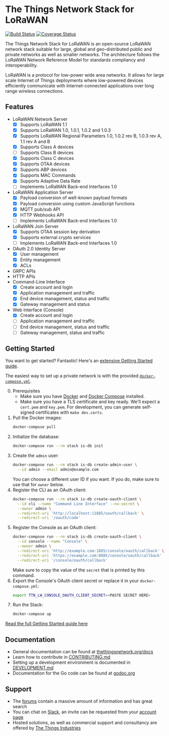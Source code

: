 # The Things Network Stack for LoRaWAN

[![Build Status](https://travis-ci.com/TheThingsNetwork/lorawan-stack.svg?branch=master)](https://travis-ci.com/TheThingsNetwork/lorawan-stack) [![Coverage Status](https://coveralls.io/repos/github/TheThingsNetwork/lorawan-stack/badge.svg?branch=master)](https://coveralls.io/github/TheThingsNetwork/lorawan-stack?branch=master)

The Things Network Stack for LoRaWAN is an open-source LoRaWAN network stack suitable for large, global and geo-distributed public and private networks as well as smaller networks. The architecture follows the LoRaWAN Network Reference Model for standards compliancy and interoperability.

LoRaWAN is a protocol for low-power wide area networks. It allows for large scale Internet of Things deployments where low-powered devices efficiently communicate with Internet-connected applications over long range wireless connections.

## Features

- LoRaWAN Network Server
  - [x] Supports LoRaWAN 1.1
  - [x] Supports LoRaWAN 1.0, 1.0.1, 1.0.2 and 1.0.3
  - [x] Supports LoRaWAN Regional Parameters 1.0, 1.0.2 rev B, 1.0.3 rev A, 1.1 rev A and B
  - [x] Supports Class A devices
  - [ ] Supports Class B devices
  - [x] Supports Class C devices
  - [x] Supports OTAA devices
  - [x] Supports ABP devices
  - [x] Supports MAC Commands
  - [x] Supports Adaptive Data Rate
  - [ ] Implements LoRaWAN Back-end Interfaces 1.0
- LoRaWAN Application Server
  - [x] Payload conversion of well-known payload formats
  - [x] Payload conversion using custom JavaScript functions
  - [x] MQTT pub/sub API
  - [x] HTTP Webhooks API
  - [ ] Implements LoRaWAN Back-end Interfaces 1.0
- LoRaWAN Join Server
  - [x] Supports OTAA session key derivation
  - [x] Supports external crypto services
  - [ ] Implements LoRaWAN Back-end Interfaces 1.0
- OAuth 2.0 Identity Server
  - [x] User management
  - [x] Entity management
  - [x] ACLs
- GRPC APIs
- HTTP APIs
- Command-Line Interface
  - [x] Create account and login
  - [x] Application management and traffic
  - [x] End device management, status and traffic
  - [x] Gateway management and status
- Web Interface (Console)
  - [x] Create account and login
  - [ ] Application management and traffic
  - [ ] End device management, status and traffic
  - [ ] Gateway management, status and traffic

## Getting Started

You want to get started? Fantastic! Here's an [extensive Getting Started guide](./doc/gettingstarted.md).

The easiest way to set up a private network is with the provided [`docker-compose.yml`](docker-compose.yml).

0. Prerequisites
    - Make sure you have [Docker](https://docs.docker.com/install/#supported-platforms) and [Docker Compose](https://docs.docker.com/compose/install/) installed.
    - Make sure you have a TLS certificate and key ready. We'll expect a `cert.pem` and `key.pem`. For development, you can generate self-signed certificates with `make dev.certs`.
1. Pull the Docker images:
    ```sh
    docker-compose pull
    ```
2. Initialize the database:
    ```sh
    docker-compose run --rm stack is-db init
    ```
3. Create the `admin` user:
    ```sh
    docker-compose run --rm stack is-db create-admin-user \
      --id admin --email admin@example.com
    ```
    You can choose a different user ID if you want. If you do, make sure to use
    that for `owner` below.
4. Register the CLI as an OAuth client:
    ```sh
    docker-compose run --rm stack is-db create-oauth-client \
      --id cli --name "Command Line Interface" --no-secret \
      --owner admin \
      --redirect-uri 'http://localhost:11885/oauth/callback' \
      --redirect-uri '/oauth/code'
    ```
5. Register the Console as an OAuth client:
    ```sh
    docker-compose run --rm stack is-db create-oauth-client \
      --id console --name "Console" \
      --owner admin \
      --redirect-uri 'http://example.com:1885/console/oauth/callback' \
      --redirect-uri 'https://example.com:8885/console/oauth/callback' \
      --redirect-uri '/console/oauth/callback'
    ```
    Make sure to copy the value of the `secret` that is printed by this command.
6. Export the Console's OAuth client secret or replace it in your `docker-compose.yml`:
    ```sh
    export TTN_LW_CONSOLE_OAUTH_CLIENT_SECRET=<PASTE SECRET HERE>
    ```
7. Run the Stack:
    ```sh
    docker-compose up
    ```

[Read the full Getting Started guide here](./doc/gettingstarted.md)

## Documentation

- General documentation can be found at [thethingsnetwork.org/docs](https://www.thethingsnetwork.org/docs/)
- Learn how to contribute in [CONTRIBUTING.md](CONTRIBUTING.md)
- Setting up a development environment is documented in [DEVELOPMENT.md](DEVELOPMENT.md)
- Documentation for the Go code can be found at [godoc.org](https://godoc.org/go.thethings.network/lorawan-stack)

## Support

- The [forums](https://www.thethingsnetwork.org/forum) contain a massive amount of information and has great search
- You can chat on [Slack](http://thethingsnetwork.slack.com), an invite can be requested from your [account page](https://account.thethingsnetwork.org)
- Hosted solutions, as well as commercial support and consultancy are offered by [The Things Industries](https://www.thethingsindustries.com)
